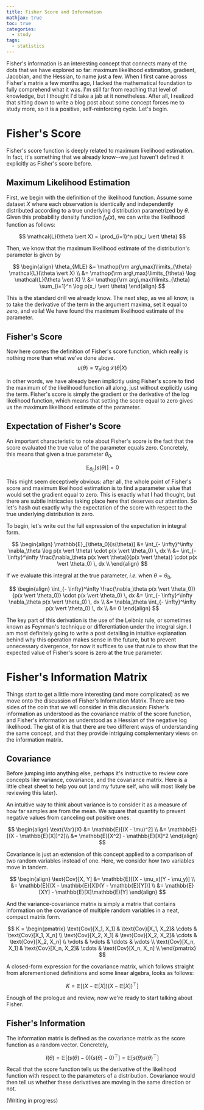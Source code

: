 ```yaml
---
title: Fisher Score and Information
mathjax: true
toc: true
categories:
  - study
tags:
  - statistics
---
```


Fisher's information is an interesting concept that connects many of the dots that we have explored so far: maximum likelihood estimation, gradient, Jacobian, and the Hessian, to name just a few. When I first came across Fisher's matrix a few months ago, I lacked the mathematical foundation to fully comprehend what it was. I'm still far from reaching that level of knowledge, but I thought I'd take a jab at it nonetheless. After all, I realized that sitting down to write a blog post about some concept forces me to study more, so it is a positive, self-reinforcing cycle. Let's begin.

# Fisher's Score

Fisher's score function is deeply related to maximum likelihood estimation. In fact, it's something that we already know--we just haven't defined it explicitly as Fisher's score before. 

## Maximum Likelihood Estimation

First, we begin with the definition of the likelihood function. Assume some dataset $X$ where each observation is identically and independently distributed according to a true underlying distribution parametrized by $\theta$. Given this probability density function $f_\theta(x)$, we can write the likelihood function as follows:


$$
\mathcal{L}(\theta \vert X) = \prod_{i=1}^n p(x_i \vert \theta)
$$


Then, we know that the maximum likelihood estimate of the distribution's parameter is given by


$$
\begin{align}
\theta_{MLE} 
&= \mathop{\rm arg\,max}\limits_{\theta} \mathcal{L}(\theta \vert X) \\
&= \mathop{\rm arg\,max}\limits_{\theta} \log \mathcal{L}(\theta \vert X) \\
&= \mathop{\rm arg\,max}\limits_{\theta} \sum_{i=1}^n \log p(x_i \vert \theta)
\end{align}
$$


This is the standard drill we already know. The next step, as we all know, is to take the derivative of the term in the argument maxima, set it equal to zero, and voila! We have found the maximum likelihood estimate of the parameter.

## Fisher's Score

Now here comes the definition of Fisher's score function, which really is nothing more than what we've done above. 
$$
u(\theta) = \nabla_\theta \log \mathcal{L}(\theta \vert X)
$$


In other words, we have already been implicitly using Fisher's score to find the maximum of the likelihood function all along, just without explicitly using the term. Fisher's score is simply the gradient or the derivative of the log likelihood function, which means that setting the score equal to zero gives us the maximum likelihood estimate of the parameter. 

## Expectation of Fisher's Score

An important characteristic to note about Fisher's score is the fact that the score evaluated the true value of the parameter equals zero. Concretely, this means that given a true parameter $\theta_0$, 


$$
\mathbb{E}_{\theta_0}[s(\theta)] = 0
$$


This might seem deceptively obvious: after all, the whole point of Fisher's score and maximum likelihood estimation is to find a parameter value that would set the gradient equal to zero. This is exactly what I had thought, but there are subtle intricacies taking place here that deserves our attention. So let's hash out exactly why the expectation of the score with respect to the true underlying distribution is zero.

To begin, let's write out the full expression of the expectation in integral form.


$$
\begin{align}
\mathbb{E}_{\theta_0}[s(\theta)] 
&= \int_{- \infty}^\infty \nabla_\theta \log p(x \vert \theta) \cdot p(x \vert \theta_0) \, dx \\
&= \int_{- \infty}^\infty \frac{\nabla_\theta p(x \vert \theta)}{p(x \vert \theta)} \cdot p(x \vert \theta_0) \, dx \\
\end{align}
$$


If we evaluate this integral at the true parameter, *i.e.* when $\theta = \theta_0$, 


$$
\begin{align}
\int_{- \infty}^\infty \frac{\nabla_\theta p(x \vert \theta_0)}{p(x \vert \theta_0)} \cdot p(x \vert \theta_0) \, dx 
&= \int_{- \infty}^\infty \nabla_\theta p(x \vert \theta_0) \, dx \\
&= \nabla_\theta \int_{- \infty}^\infty p(x \vert \theta_0) \, dx \\
&= 0
\end{align}
$$


The key part of this derivation is the use of the Leibniz rule, or sometimes known as Feynman's technique or differentiation under the integral sign. I am most definitely going to write a post detailing in intuitive explanation behind why this operation makes sense in the future, but to prevent unnecessary divergence, for now it suffices to use that rule to show that the expected value of Fisher's score is zero at the true parameter.

# Fisher's Information Matrix

Things start to get a little more interesting (and more complicated) as we move onto the discussion of Fisher's Information Matrix.  There are two sides of the coin that we will consider in this discussion: Fisher's information as understood as the covariance matrix of the score function, and Fisher's information as understood as a Hessian of the negative log likelihood. The gist of it is that there are two different ways of understanding the same concept, and that they provide intriguing complementary views on the information matrix. 

## Covariance

Before jumping into anything else, perhaps it's instructive to review core concepts like variance, covariance, and the covariance matrix. Here is a little cheat sheet to help you out (and my future self, who will most likely be reviewing this later).

An intuitive way to think about variance is to consider it as a measure of how far samples are from the mean. We square that quantity to prevent negative values from canceling out positive ones. 


$$
\begin{align}
\text{Var}(X) 
&= \mathbb{E}[(X - \mu)^2] \\
&= \mathbb{E}[(X - \mathbb{E}[X])^2]\\
&= \mathbb{E}[X^2] - \mathbb{E}[X]^2
\end{align}
$$


Covariance is just an extension of this concept applied to a comparison of two random variables instead of one. Here, we consider how two variables move in tandem.


$$
\begin{align}
\text{Cov}[X, Y] 
&= \mathbb{E}[(X - \mu_x)(Y - \mu_y)] \\
&= \mathbb{E}[(X - \mathbb{E}[X])(Y - \mathbb{E}[Y])] \\
&= \mathbb{E}[XY] - \mathbb{E}[X]\mathbb{E}[Y]
\end{align}
$$


And the variance-covariance matrix is simply a matrix that contains information on the covariance of multiple random variables in a neat, compact matrix form. 


$$
K = 
\begin{pmatrix}
\text{Cov}[X_1, X_1] & \text{Cov}[X_1, X_2]& \cdots & \text{Cov}[X_1, X_n] \\
\text{Cov}[X_2, X_1] & \text{Cov}[X_2, X_2]& \cdots & \text{Cov}[X_2, X_n] \\
\vdots & \vdots & \ddots & \vdots \\
\text{Cov}[X_n, X_1] & \text{Cov}[X_n, X_2]& \cdots & \text{Cov}[X_n, X_n] \\
\end{pmatrix}
$$


A closed-form expression for the covariance matrix, which follows straight from aforementioned definitions and some linear algebra, looks as follows:


$$
K = \mathbb{E}[(X - \mathbb{E}[X])(X - \mathbb{E}[X])^\top]
$$


Enough of the prologue and review, now we're ready to start talking about Fisher.

## Fisher's Information

The information matrix is defined as the covariance matrix as the score function as a random vector. Concretely,


$$
I(\theta) = \mathbb{E}[(s(\theta) - 0)(s(\theta) - 0)^\top] = \mathbb{E}[s(\theta)s(\theta)^\top]
$$


Recall that the score function tells us the derivative of the likelihood function with respect to the parameters of a distribution. Covariance would then tell us whether these derivatives are moving in the same direction or not. 

(Writing in progress)

## 













